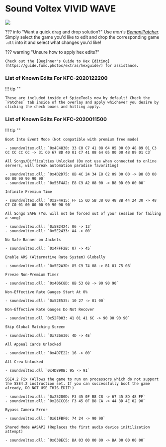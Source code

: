 # Sound Voltex VIVID WAVE

<img src="/img/sdvxv/vw.png">

??? info "Want a quick drag and drop solution?"
	Use _mon's [BemaniPatcher](https://mon.im/bemanipatcher)._ Simply select the game you'd like to edit and drop the corresponding game `.dll` into it and select what changes you'd like!

??? warning "Unsure how to apply hex edits?"

	Check out the [Beginner's Guide to Hex Editing](https://guide.fumo.photos/extras/hexguide/) for assistance.

### List of Known Edits For KFC-2020122200

!!! tip ""

	These are included inside of SpiceTools now by default! Check the `Patches` tab inside of the overlay and apply whichever you desire by clicking the check boxes and hitting apply.

### List of Known Edits For KFC-2020011500

!!! tip ""
	
	Boot Into Event Mode (Not compatible with premium free mode)
	
	- soundvoltex.dll: `0x4C4830: 33 C0 C7 41 08 64 05 00 00 48 89 01 C3 CC CC CC CC -> 31 C0 67 8D 40 01 C7 41 08 64 05 00 00 48 89 01 C3`

	All Songs/Difficulties Unlocked (Do not use when connected to online servers, will break automation paradise favoriting)
	
	- soundvoltex.dll: `0x4D2D75: 8B 4C 24 34 E8 C2 09 00 00 -> B8 03 00 00 00 90 90 90 90`
	- soundvoltex.dll: `0x55F4A2: E8 C9 A2 08 00 -> B8 0D 00 00 00`

	Infinite Premium Time

	- soundvoltex.dll: `0x2F4A15: FF 15 6D 5B 38 00 48 8B 44 24 30 -> 48 C7 C0 01 00 00 00 90 90 90 90`

	All Songs SAFE (You will not be forced out of your session for failing a song)

	- soundvoltex.dll: `0x5E2424: 06 -> 13`
	- soundvoltex.dll: `0x5E2433: A4 -> 00` 

	No Safe Banner on Jackets

	- soundvoltex.dll: `0x4FFF2B: 07 -> 45`

	Enable ARS (Alternative Rate System) Globally

	- soundvoltex.dll: `0x5E2A3D: 85 C9 74 08 -> B1 01 75 08`

	Freeze Non-Premium Timer

	- soundvoltex.dll: `0x406C8D: 8B 53 68 -> 90 90 90`

	Non-Effective Rate Gauges Start At 0%
	
	- soundvoltex.dll: `0x52E535: 10 27 -> 01 00`

	Non-Effective Rate Gauges Do Not Recover

	- soundvoltex.dll `0x52F003: 41 01 41 6C -> 90 90 90 90`

	Skip Global Matching Screen

	- soundvoltex.dll: `0x726A30: 4D -> 4E`

	All Appeal Cards Unlocked

	- soundvoltex.dll: `0x4D7E22: 16 -> 00`

	All Crew Unlocked

	- soundvoltex.dll `0x4D890B: 95 -> 91`

	SSE4.2 Fix (Allows the game to run on processors which do not support the SSE4.2 instruction set. If you can successfully boot the game already, DO NOT USE THIS EDIT!)
	
	- soundvoltex.dll: `0x25280D: F3 45 0F B8 C8 -> 67 45 8D 48 FF`
	- soundvoltex.dll: `0x26CCC6: F3 45 0F B8 CA -> 44 8D 4E 02 90`

	Bypass Camera Error

	- soundvoltex.dll: `0x61FBF0: 74 24 -> 90 90`

	Shared Mode WASAPI (Replaces the first audio device initilization attempt)
	
	- soundvoltex.dll: `0x638EC5: BA 03 00 00 00 -> BA 00 00 00 00`